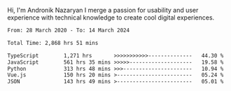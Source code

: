 Hi, I'm Andronik Nazaryan
I merge a passion for usability and user experience with technical knowledge to create cool digital experiences.


<!--START_SECTION:waka-->

```txt
From: 28 March 2020 - To: 14 March 2024

Total Time: 2,868 hrs 51 mins

TypeScript        1,271 hrs       >>>>>>>>>>>--------------   44.30 %
JavaScript        561 hrs 35 mins >>>>>--------------------   19.58 %
Python            313 hrs 48 mins >>>----------------------   10.94 %
Vue.js            150 hrs 20 mins >------------------------   05.24 %
JSON              143 hrs 49 mins >------------------------   05.01 %
```

<!--END_SECTION:waka-->
